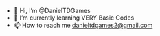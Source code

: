- 👋 Hi, I’m @DanielTDGames
- 🌱 I’m currently learning VERY Basic Codes
- 📫 How to reach me danieltdgames2@gmail.com
